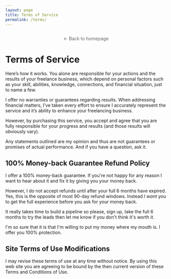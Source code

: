 ```yaml
---
layout: page
title: Terms of Service
permalink: /terms/
---
```




<div class="reading wrap" markdown="1">
	
	
<p style="margin: 2em 0 2em; text-align:center;"><a href="/" style="color: #666; text-decoration: none;">&larr; Back to homepage</a></p>

# Terms of Service
Here’s how it works. You alone are responsible for your actions and the results of your freelance business, which depend on personal factors such as your skill, abilities, knowledge, connections, and financial situation, just to name a few.

I offer no warranties or guarantees regarding results. When addressing financial matters, I’ve taken every effort to ensure I accurately represent the service and it’s ability to enhance your freelancing business. 

However, by purchasing this service, you accept and agree that you are fully responsible for your progress and results (and those results will obviously vary). 

Any statements outlined are my opinion and thus are not guarantees or promises of actual performance. And if you have a question, ask it.

## 100% Money-back Guarantee Refund Policy
I offer a 100% money-back guarantee. If you're not happy for any reason I want to hear about it and fix it by giving you your money back. 

However, I do not accept refunds until after your full 6 months have expired. Yes, this is the opposite of most 90-day refund windows. Instead I *want* you to get the full experience before you ask for your money back. 

It really takes time to build a pipeline so please, sign up, take the full 6 months to try the leads then let me know if you don't think it's worth it. 

I'm so sure that it is that I'm willing to put my money where my mouth is. I offer you 100% protection. 

## Site Terms of Use Modifications
I may revise these terms of use at any time without notice. By using this web site you are agreeing to be bound by the then current version of these Terms and Conditions of Use.

</div>